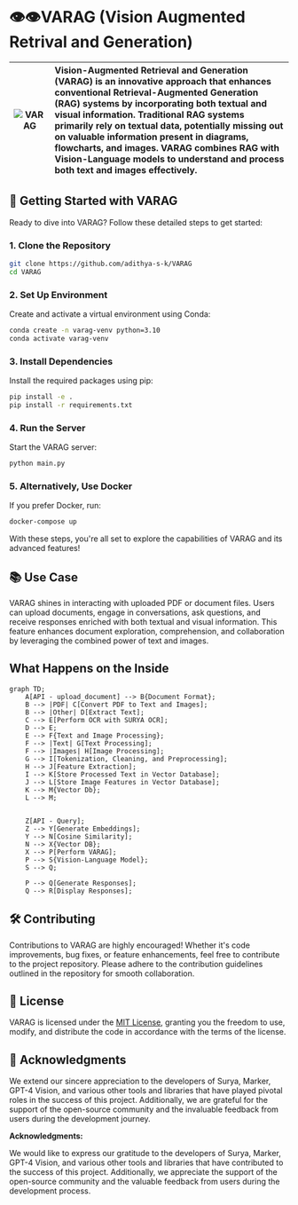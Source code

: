 # 👁️👁️VARAG (Vision Augmented Retrival and Generation)

| ![VARAG](https://github.com/adithya-s-k/VARAG/assets/27956426/08947c34-1f7b-481b-ab12-1efd2e5ab92f)| Vision-Augmented Retrieval and Generation (VARAG) is an innovative approach that enhances conventional Retrieval-Augmented Generation (RAG) systems by incorporating both textual and visual information. Traditional RAG systems primarily rely on textual data, potentially missing out on valuable information present in diagrams, flowcharts, and images. VARAG combines RAG with Vision-Language models to understand and process both text and images effectively. |
|:--:|:--|

## **🚀 Getting Started with VARAG**

Ready to dive into VARAG? Follow these detailed steps to get started:

### **1. Clone the Repository**

```bash
git clone https://github.com/adithya-s-k/VARAG
cd VARAG
```

### **2. Set Up Environment**

Create and activate a virtual environment using Conda:

```bash
conda create -n varag-venv python=3.10
conda activate varag-venv
```

### **3. Install Dependencies**

Install the required packages using pip:

```bash
pip install -e .
pip install -r requirements.txt
```

### **4. Run the Server**

Start the VARAG server:

```bash
python main.py
```

### **5. Alternatively, Use Docker**

If you prefer Docker, run:

```bash
docker-compose up
```

With these steps, you're all set to explore the capabilities of VARAG and its advanced features!

## **📚 Use Case**

VARAG shines in interacting with uploaded PDF or document files. Users can upload documents, engage in conversations, ask questions, and receive responses enriched with both textual and visual information. This feature enhances document exploration, comprehension, and collaboration by leveraging the combined power of text and images.

## What Happens on the Inside
```mermaid
graph TD;
    A[API - upload_document] --> B{Document Format};
    B --> |PDF| C[Convert PDF to Text and Images];
    B --> |Other| D[Extract Text];
    C --> E[Perform OCR with SURYA OCR];
    D --> E;
    E --> F{Text and Image Processing};
    F --> |Text| G[Text Processing];
    F --> |Images| H[Image Processing];
    G --> I[Tokenization, Cleaning, and Preprocessing];
    H --> J[Feature Extraction];
    I --> K[Store Processed Text in Vector Database];
    J --> L[Store Image Features in Vector Database];
    K --> M{Vector Db};
    L --> M;
    
    
    Z[API - Query];
    Z --> Y[Generate Embeddings];
    Y --> N[Cosine Similarity];
    N --> X{Vector DB};
    X --> P[Perform VARAG];
    P --> S{Vision-Language Model};
    S --> Q;

    P --> Q[Generate Responses];
    Q --> R[Display Responses];
```

## **🛠️ Contributing**

Contributions to VARAG are highly encouraged! Whether it's code improvements, bug fixes, or feature enhancements, feel free to contribute to the project repository. Please adhere to the contribution guidelines outlined in the repository for smooth collaboration.

## **📜 License**

VARAG is licensed under the [MIT License](https://opensource.org/licenses/MIT), granting you the freedom to use, modify, and distribute the code in accordance with the terms of the license.

## **🙏 Acknowledgments**

We extend our sincere appreciation to the developers of Surya, Marker, GPT-4 Vision, and various other tools and libraries that have played pivotal roles in the success of this project. Additionally, we are grateful for the support of the open-source community and the invaluable feedback from users during the development journey.

**Acknowledgments:**

We would like to express our gratitude to the developers of Surya, Marker, GPT-4 Vision, and various other tools and libraries that have contributed to the success of this project. Additionally, we appreciate the support of the open-source community and the valuable feedback from users during the development process.
